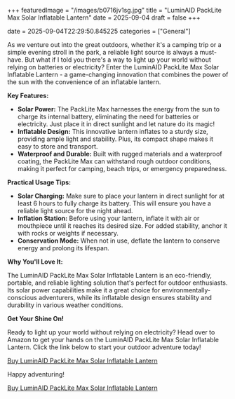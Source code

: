 +++
featuredImage = "/images/b0716jv1sg.jpg"
title = "LuminAID PackLite Max Solar Inflatable Lantern"
date = 2025-09-04
draft = false
+++

date = 2025-09-04T22:29:50.845225
categories = ["General"]

As we venture out into the great outdoors, whether it's a camping trip or a simple evening stroll in the park, a reliable light source is always a must-have. But what if I told you there's a way to light up your world without relying on batteries or electricity? Enter the LuminAID PackLite Max Solar Inflatable Lantern - a game-changing innovation that combines the power of the sun with the convenience of an inflatable lantern.

**Key Features:**

* **Solar Power:** The PackLite Max harnesses the energy from the sun to charge its internal battery, eliminating the need for batteries or electricity. Just place it in direct sunlight and let nature do its magic!
* **Inflatable Design:** This innovative lantern inflates to a sturdy size, providing ample light and stability. Plus, its compact shape makes it easy to store and transport.
* **Waterproof and Durable:** Built with rugged materials and a waterproof coating, the PackLite Max can withstand rough outdoor conditions, making it perfect for camping, beach trips, or emergency preparedness.

**Practical Usage Tips:**

* **Solar Charging:** Make sure to place your lantern in direct sunlight for at least 6 hours to fully charge its battery. This will ensure you have a reliable light source for the night ahead.
* **Inflation Station:** Before using your lantern, inflate it with air or mouthpiece until it reaches its desired size. For added stability, anchor it with rocks or weights if necessary.
* **Conservation Mode:** When not in use, deflate the lantern to conserve energy and prolong its lifespan.

**Why You'll Love It:**

The LuminAID PackLite Max Solar Inflatable Lantern is an eco-friendly, portable, and reliable lighting solution that's perfect for outdoor enthusiasts. Its solar power capabilities make it a great choice for environmentally-conscious adventurers, while its inflatable design ensures stability and durability in various weather conditions.

**Get Your Shine On!**

Ready to light up your world without relying on electricity? Head over to Amazon to get your hands on the LuminAID PackLite Max Solar Inflatable Lantern. Click the link below to start your outdoor adventure today!

[Buy LuminAID PackLite Max Solar Inflatable Lantern](https://www.amazon.com/dp/B0716JV1SG)

Happy adventuring!

[Buy LuminAID PackLite Max Solar Inflatable Lantern](https://www.amazon.com/dp/B0716JV1SG)
